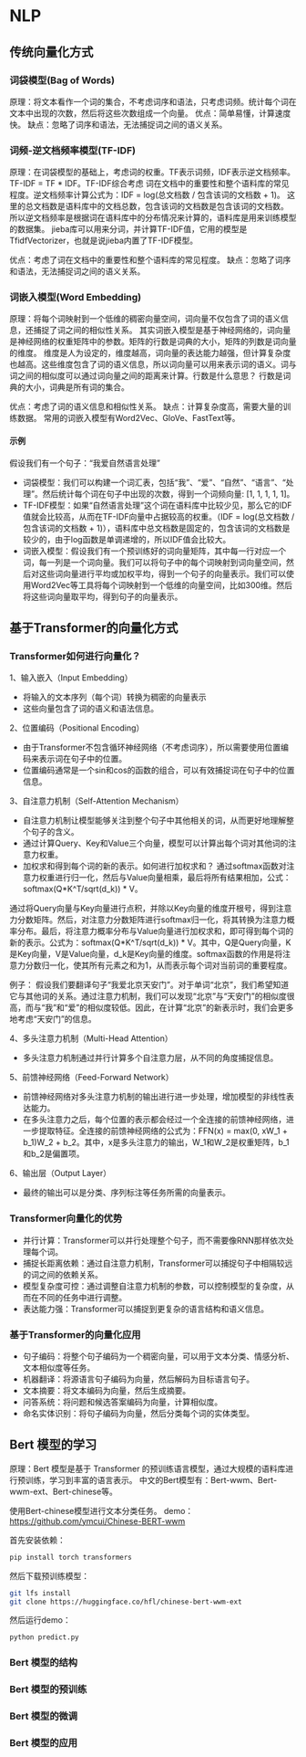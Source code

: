
# NLP

## 传统向量化方式

### 词袋模型(Bag of Words)
原理：将文本看作一个词的集合，不考虑词序和语法，只考虑词频。统计每个词在文本中出现的次数，然后将这些次数组成一个向量。
优点：简单易懂，计算速度快。
缺点：忽略了词序和语法，无法捕捉词之间的语义关系。

### 词频-逆文档频率模型(TF-IDF)
原理：在词袋模型的基础上，考虑词的权重。TF表示词频，IDF表示逆文档频率。TF-IDF = TF * IDF。TF-IDF综合考虑
词在文档中的重要性和整个语料库的常见程度。逆文档频率计算公式为：IDF = log(总文档数 / 包含该词的文档数 + 1)。
这里的总文档数是语料库中的文档总数，包含该词的文档数是包含该词的文档数。
所以逆文档频率是根据词在语料库中的分布情况来计算的，语料库是用来训练模型的数据集。
jieba库可以用来分词，并计算TF-IDF值，它用的模型是TfidfVectorizer，也就是说jieba内置了TF-IDF模型。

优点：考虑了词在文档中的重要性和整个语料库的常见程度。
缺点：忽略了词序和语法，无法捕捉词之间的语义关系。

### 词嵌入模型(Word Embedding)
原理：将每个词映射到一个低维的稠密向量空间，词向量不仅包含了词的语义信息，还捕捉了词之间的相似性关系。
其实词嵌入模型是基于神经网络的，词向量是神经网络的权重矩阵中的参数。矩阵的行数是词典的大小，矩阵的列数是词向量的维度。
维度是人为设定的，维度越高，词向量的表达能力越强，但计算复杂度也越高。这些维度包含了词的语义信息，所以词向量可以用来表示词的语义。词与词之间的相似度可以通过词向量之间的距离来计算。行数是什么意思？ 行数是词典的大小，词典是所有词的集合。

优点：考虑了词的语义信息和相似性关系。
缺点：计算复杂度高，需要大量的训练数据。
常用的词嵌入模型有Word2Vec、GloVe、FastText等。

#### 示例
假设我们有一个句子：“我爱自然语言处理”
- 词袋模型：我们可以构建一个词汇表，包括“我”、“爱”、“自然”、“语言”、“处理”。然后统计每个词在句子中出现的次数，得到一个词频向量: [1, 1, 1, 1, 1]。
- TF-IDF模型：如果“自然语言处理”这个词在语料库中比较少见，那么它的IDF值就会比较高，从而在TF-IDF向量中占据较高的权重。（IDF = log(总文档数 / 包含该词的文档数 + 1)），语料库中总文档数是固定的，包含该词的文档数是较少的，由于log函数是单调递增的，所以IDF值会比较大。
- 词嵌入模型：假设我们有一个预训练好的词向量矩阵，其中每一行对应一个词，每一列是一个词向量。我们可以将句子中的每个词映射到词向量空间，然后对这些词向量进行平均或加权平均，得到一个句子的向量表示。我们可以使用Word2Vec等工具将每个词映射到一个低维的向量空间，比如300维。然后将这些词向量取平均，得到句子的向量表示。


## 基于Transformer的向量化方式

### Transformer如何进行向量化？
1、输入嵌入（Input Embedding）
- 将输入的文本序列（每个词）转换为稠密的向量表示
- 这些向量包含了词的语义和语法信息。

2、位置编码（Positional Encoding）
- 由于Transformer不包含循环神经网络（不考虑词序），所以需要使用位置编码来表示词在句子中的位置。
- 位置编码通常是一个sin和cos的函数的组合，可以有效捕捉词在句子中的位置信息。

3、自注意力机制（Self-Attention Mechanism）
- 自注意力机制让模型能够关注到整个句子中其他相关的词，从而更好地理解整个句子的含义。
- 通过计算Query、Key和Value三个向量，模型可以计算出每个词对其他词的注意力权重。
- 加权求和得到每个词的新的表示。如何进行加权求和？ 通过softmax函数对注意力权重进行归一化，然后与Value向量相乘，最后将所有结果相加，公式：softmax(Q*K^T/sqrt(d_k)) * V。

 通过将Query向量与Key向量进行点积，并除以Key向量的维度开根号，得到注意力分数矩阵。然后，对注意力分数矩阵进行softmax归一化，将其转换为注意力概率分布。最后，将注意力概率分布与Value向量进行加权求和，即可得到每个词的新的表示。公式为：softmax(Q*K^T/sqrt(d_k)) * V。其中，Q是Query向量，K是Key向量，V是Value向量，d_k是Key向量的维度。softmax函数的作用是将注意力分数归一化，使其所有元素之和为1，从而表示每个词对当前词的重要程度。

例子：
假设我们要翻译句子“我爱北京天安门”。对于单词“北京”，我们希望知道它与其他词的关系。通过注意力机制，我们可以发现“北京”与“天安门”的相似度很高，而与“我”和“爱”的相似度较低。因此，在计算“北京”的新表示时，我们会更多地考虑“天安门”的信息。

4、多头注意力机制（Multi-Head Attention）
- 多头注意力机制通过并行计算多个自注意力层，从不同的角度捕捉信息。

5、前馈神经网络（Feed-Forward Network）
- 前馈神经网络对多头注意力机制的输出进行进一步处理，增加模型的非线性表达能力。
- 在多头注意力之后，每个位置的表示都会经过一个全连接的前馈神经网络，进一步提取特征。全连接的前馈神经网络的公式为：FFN(x) = max(0, xW_1 + b_1)W_2 + b_2。其中，x是多头注意力的输出，W_1和W_2是权重矩阵，b_1和b_2是偏置项。


6、输出层（Output Layer）
- 最终的输出可以是分类、序列标注等任务所需的向量表示。

### Transformer向量化的优势
- 并行计算：Transformer可以并行处理整个句子，而不需要像RNN那样依次处理每个词。
- 捕捉长距离依赖：通过自注意力机制，Transformer可以捕捉句子中相隔较远的词之间的依赖关系。
- 模型复杂度可控：通过调整自注意力机制的参数，可以控制模型的复杂度，从而在不同的任务中进行调整。
- 表达能力强：Transformer可以捕捉到更复杂的语言结构和语义信息。

### 基于Transformer的向量化应用
- 句子编码：将整个句子编码为一个稠密向量，可以用于文本分类、情感分析、文本相似度等任务。
- 机器翻译：将源语言句子编码为向量，然后解码为目标语言句子。
- 文本摘要：将文本编码为向量，然后生成摘要。
- 问答系统：将问题和候选答案编码为向量，计算相似度。
- 命名实体识别：将句子编码为向量，然后分类每个词的实体类型。


## Bert 模型的学习
原理：Bert 模型是基于 Transformer 的预训练语言模型，通过大规模的语料库进行预训练，学习到丰富的语言表示。
中文的Bert模型有：Bert-wwm、Bert-wwm-ext、Bert-chinese等。

使用Bert-chinese模型进行文本分类任务。
demo：https://github.com/ymcui/Chinese-BERT-wwm

首先安装依赖：
```bash
pip install torch transformers
```
然后下载预训练模型：
```bash
git lfs install
git clone https://huggingface.co/hfl/chinese-bert-wwm-ext
```

然后运行demo：
```bash
python predict.py
```


### Bert 模型的结构

### Bert 模型的预训练

### Bert 模型的微调

### Bert 模型的应用



